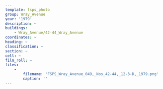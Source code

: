 ```yaml
---
template: fsps_photo
group: Wray_Avenue
year: '1979'
description: ~
buildings:
    - Wray_Avenue/42-44_Wray_Avenue
coordinates: ~
heading: ~
classification: ~
section: ~
cell: ~
film_roll: ~
files:
    -
        filename: 'FSPS_Wray_Avenue_049,_Nos_42-44,_12-3-D,_1979.png'
        caption: ''
---
```

